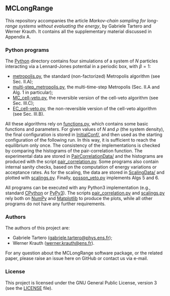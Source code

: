 ## MCLongRange
This repository accompanies the article 
*Markov-chain sampling for long-range systems without evaluating the energy*,
by Gabriele Tartero and Werner Krauth. It contains all the supplementary 
material discussed in Appendix A.

### Python programs
The [Python](https://github.com/jellyfysh/MCLongRange/tree/master/Python) directory
contains four simulations of a system of $N$ particles interacting via a Lennard-Jones 
potential in a periodic box, with $\beta = 1$: 
* [metropolis.py](https://github.com/jellyfysh/MCLongRange/blob/master/Python/metropolis.py),
  the standard (non-factorized) Metropolis algorithm (see Sec. II.A);
* [multi-step_metropolis.py](https://github.com/jellyfysh/MCLongRange/blob/master/Python/multi-step_metropolis.py),
  the multi-time-step Metropolis (Sec. II.A and Alg. 1 in particular);
* [MC_cell-veto.py](https://github.com/jellyfysh/MCLongRange/blob/master/Python/MC_cell-veto.py),
  the reversible version of the cell-veto algorithm (see Sec. III.C);
* [EC_cell-veto.py](https://github.com/jellyfysh/MCLongRange/blob/master/Python/EC_cell-veto.py),
  the non-reversible version of the cell-veto algorithm (see Sec. III.B).

All these algorithms rely on [functions.py](https://github.com/jellyfysh/MCLongRange/blob/master/Python/functions.py),
which contains some basic functions and parameters. For given values of $N$ and $\rho$ (the system density),
the final configuration is stored in 
[InitialConf/](https://github.com/jellyfysh/MCLongRange/tree/master/Python/InitialConfs), and 
then used as the starting configuration of the following run. In this way, it is sufficient to reach the equilibrium
only once. The consistency of the implementations is checked by comparing the histograms of the pair-correlation 
function. The experimental data are stored in 
[PairCorrelationData/](https://github.com/jellyfysh/MCLongRange/tree/master/Python/PairCorrelationData)
and the histograms are produced with the script 
[pair_correlation.py](https://github.com/jellyfysh/MCLongRange/blob/master/Python/pair_correlation.py). 
Some programs also contain internal sanity checks, based on the computation of energy variations or acceptance rates. 
As for the scaling, the data are stored in 
[ScalingData/](https://github.com/jellyfysh/MCLongRange/tree/master/Python/ScalingData)
and plotted with [scalings.py](https://github.com/jellyfysh/MCLongRange/blob/master/Python/scalings.py).
Finally, [posson_veto.py](https://github.com/jellyfysh/MCLongRange/blob/master/Python/poisson_veto.py) 
implements Algs 5 and 6.

All programs can be executed with any Python3 implementation 
(e.g., standard [CPython](https://www.python.org/) or 
[PyPy3](https://www.pypy.org/)). The scripts
[pair_correlation.py](https://github.com/jellyfysh/MCLongRange/blob/master/Python/pair_correlation.py)
and [scalings.py](https://github.com/jellyfysh/MCLongRange/blob/master/Python/scalings.py)
rely both on [NumPy](https://numpy.org/) and 
[Matplotlib](https://matplotlib.org/) to produce the plots, while
all other programs do not have any further requirements.

### Authors
The authors of this project are:
* Gabriele Tartero 
([gabriele.tartero@phys.ens.fr](mailto:gabriele.tartero@phys.ens.fr));
* Werner Krauth ([werner.krauth@ens.fr](mailto:werner.krauth@ens.fr)).

For any question about the MCLongRange software package, or the related
paper, please raise an issue here on GitHub or contact us via e-mail.

### License
This project is licensed under the GNU General Public License, 
version 3 (see the 
[LICENSE](https://github.com/jellyfysh/MCMCNutshell/blob/master/LICENSE) 
file).


